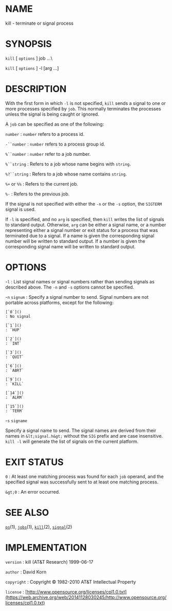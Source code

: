 # NAME

kill - terminate or signal process

# SYNOPSIS

`kill` \[ `options` \] job ...\

`kill` \[ `options` \] -l \[arg ...\]

# DESCRIPTION

With the first form in which `-l` is not specified, `kill` sends a
signal to one or more processes specified by `job`. This normally
terminates the processes unless the signal is being caught or ignored.

A `job` can be specified as one of the following:

`number`
: `number` refers to a process id.

`-``number`
: `number` refers to a process group id.

`%``number`
: `number` refer to a job number.

`%``string`
: Refers to a job whose name begins with `string`.

`%?``string`
: Refers to a job whose name contains `string`.

`%+` or `%%`
: Refers to the current job.

`%-`
: Refers to the previous job.

If the signal is not specified with either the `-n` or the `-s`
option, the `SIGTERM` signal is used.

If `-l` is specified, and no `arg` is specified, then `kill` writes
the list of signals to standard output. Otherwise, `arg` can be either a
signal name, or a number representing either a signal number or exit
status for a process that was terminated due to a signal. If a name is
given the corresponding signal number will be written to standard
output. If a number is given the corresponding signal name will be
written to standard output.

# OPTIONS

-`l`
: List signal names or signal numbers rather than sending signals as
    described above. The `-n` and `-s` options cannot be specified.

-`n` `signum`
: Specify a signal number to send. Signal numbers are not portable
    across platforms, except for the following:

    [`0`]()
    : No signal

    [`1`]()
    : `HUP`

    [`2`]()
    : `INT`

    [`3`]()
    : `QUIT`

    [`6`]()
    : `ABRT`

    [`9`]()
    : `KILL`

    [`14`]()
    : `ALRM`

    [`15`]()
    : `TERM`

-`s` `signame`

Specify a signal name to send. The signal names are derived from their
names in `&lt;signal.h&gt;` without the `SIG` prefix and are case
insensitive. `kill -l` will generate the list of signals on the
current platform.

# EXIT STATUS

`0`
: At least one matching process was found for each `job` operand, and
    the specified signal was successfully sent to at least one
    matching process.

`&gt;0`
: An error occurred.

# SEE ALSO

[`ps`](/web/20141128030245/http://www2.research.att.com/~astopen/man/man1/ps.html)(1),
[`jobs`](/web/20141128030245/http://www2.research.att.com/~astopen/man/man1/jobs.html)(1),
[`kill`](/web/20141128030245/http://www2.research.att.com/~astopen/man/man2/kill.html)(2),
[`signal`](/web/20141128030245/http://www2.research.att.com/~astopen/man/man2/signal.html)(2)

# IMPLEMENTATION

`version`
: kill (AT&T Research) 1999-06-17

`author`
: David Korn

`copyright`
: Copyright © 1982-2010 AT&T Intellectual Property

`license`
: [http://www.opensource.org/licenses/cpl1.0.txt](https://web.archive.org/web/20141128030245/http://www.opensource.org/licenses/cpl1.0.txt)


